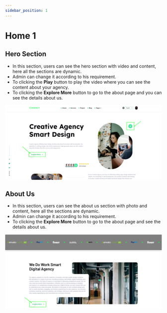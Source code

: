 ```yaml
---
sidebar_position: 1
---
```



# Home 1

## Hero Section
- In this section, users can see the hero section with video and content, here all the sections are dynamic.
- Admin can change it according to his requirement.
- To clicking the **Play** button to play the video where you can see the content about your agency.
- To clicking the **Explore More** button to go to the about page and you can see the details about us.

![Home](./img/img_1.png)

## About Us
- In this section, users can see the about us section with photo and content, here all the sections are dynamic.
- Admin can change it according to his requirement.
- To clicking the **Explore More** button to go to the about page and see the details about us.

![About Us](./img/img_2.png)